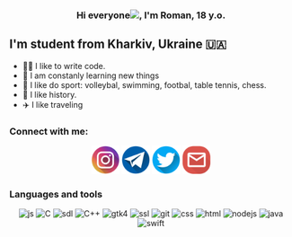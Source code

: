 <h3 align="center">Hi everyone<img src="https://raw.githubusercontent.com/MartinHeinz/MartinHeinz/master/wave.gif" width="36"/>, I'm Roman, 18 y.o.</h3>

## I'm student from Kharkiv, Ukraine 🇺🇦

- 👨‍💻 I like to write code.
- 💫 I am constanly learning new things
- 💪 I like do sport: volleybal, swimming, footbal, table tennis, chess.
- 📜 I like history.
- ✈️ I like traveling

### Connect with me:
<p align="center">
    <a href = "https://www.instagram.com/litva_odobryayet/"><img src="contacts/instagram.png" width = "50px"/></a>
    <a href = "https://t.me/RaMzeSS03"><img src="contacts/telegram.png" width = "50px"/></a>
    <a href = "https://twitter.com/rlytvynov03"><img src="contacts/twitter.png" width = "50px"/></a>
    <a href = "mailto:litvinromeo@gmail.com"><img src="contacts/gmail.png" width = "50px"/></a>
</p>

### Languages and tools
<p align="center">
    <img alt="js" src="https://img.shields.io/badge/-JavaScript-F7DF1E?style=flat-flat&logo=javascript&logoColor=black" />
    <img alt="C" src="https://img.shields.io/badge/C-blue.svg?style=flat&logo=c&logoColor=white" />
    <img alt="sdl" src="https://img.shields.io/badge/-SDL-103255?style=flat-flat&logo=sdl&logoColor=white" />
    <img alt="C++" src="https://img.shields.io/badge/-C++-blue?style=flat-flat&logo=c%2B%2B&logoColor=white" />
    <img alt="gtk4" src="https://img.shields.io/badge/-GTK4-e50000?style=flat-flat&logo=gtk4&logoColor=white" />
    <img alt="ssl" src="https://img.shields.io/badge/-OpenSSL-294f8c?style=flat-flat&logo=openssl&logoColor=white" />
    <img alt="git" src="https://img.shields.io/badge/-Git-F05032?style=flat-flat&logo=git&logoColor=white" />
    <img alt="css" src="https://img.shields.io/badge/-CSS-blue?style=flat-flat&logo=css&logoColor=white" />
    <img alt="html" src="https://img.shields.io/badge/-HTML-orange?style=flat-flat&logo=html&logoColor=white" />
    <img alt="nodejs" src="https://img.shields.io/badge/-NodeJS-darklime?style=flat-flat&logo=NodeJS&logoColor=white" />
    <img alt="java" src="https://img.shields.io/badge/-Java-orange?style=flat-flat&logo=java&logoColor=white" />
    <img alt="swift" src="https://img.shields.io/badge/-Swift-F05032?style=flat-flat&logo=swift&logoColor=white" />
</p>